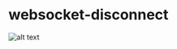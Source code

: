 # websocket-disconnect

![alt text](https://codebuild.eu-west-1.amazonaws.com/badges?uuid=eyJlbmNyeXB0ZWREYXRhIjoiSE43OTdYSDJBYWJMTCtRVDV1SXVFVzVlMmZGcVY4STV4dGxFSDg1aTRKZUM0ekRaM3JVQ3lhOGZHMWcvZ2w3Rk5vem5PeXR1T0ZaMDVuOWZ3S1lTMDJjPSIsIml2UGFyYW1ldGVyU3BlYyI6Im1JMStMLy9jTENNMVJBMXQiLCJtYXRlcmlhbFNldFNlcmlhbCI6MX0%3D&branch=master "Production Build Status")